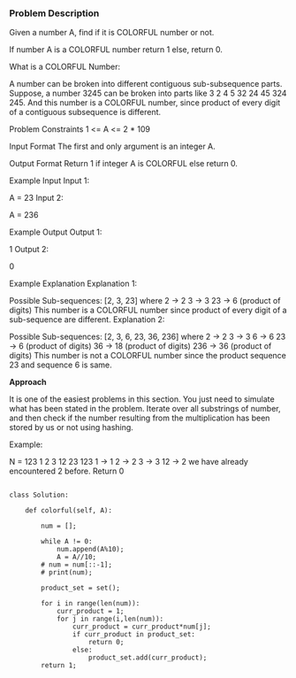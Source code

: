 ### Problem Description

Given a number A, find if it is COLORFUL number or not.

If number A is a COLORFUL number return 1 else, return 0.

What is a COLORFUL Number:

A number can be broken into different contiguous sub-subsequence parts. 
Suppose, a number 3245 can be broken into parts like 3 2 4 5 32 24 45 324 245. 
And this number is a COLORFUL number, since product of every digit of a contiguous subsequence is different.


Problem Constraints
1 <= A <= 2 * 109



Input Format
The first and only argument is an integer A.



Output Format
Return 1 if integer A is COLORFUL else return 0.



Example Input
Input 1:

 A = 23
Input 2:

 A = 236


Example Output
Output 1:

 1
Output 2:

 0


Example Explanation
Explanation 1:

 Possible Sub-sequences: [2, 3, 23] where
 2 -> 2 
 3 -> 3
 23 -> 6  (product of digits)
 This number is a COLORFUL number since product of every digit of a sub-sequence are different. 
Explanation 2:

 Possible Sub-sequences: [2, 3, 6, 23, 36, 236] where
 2 -> 2 
 3 -> 3
 6 -> 6
 23 -> 6  (product of digits)
 36 -> 18  (product of digits)
 236 -> 36  (product of digits)
 This number is not a COLORFUL number since the product sequence 23  and sequence 6 is same. 
 
 **Approach**
 
 It is one of the easiest problems in this section.
You just need to simulate what has been stated in the problem.
Iterate over all substrings of number, and then check if the number resulting from the multiplication has been stored by us or not using hashing.

Example:

N = 123
1 2 3 12 23 123
1 -> 1
2 -> 2
3 -> 3
12 -> 2  we have already encountered 2 before. Return 0


```

class Solution:

    def colorful(self, A):
        
        num = [];
        
        while A != 0:
            num.append(A%10);
            A = A//10;
        # num = num[::-1];
        # print(num);
        
        product_set = set();
        
        for i in range(len(num)):
            curr_product = 1;
            for j in range(i,len(num)):
                curr_product = curr_product*num[j];
                if curr_product in product_set:
                    return 0;
                else:
                    product_set.add(curr_product);
        return 1;

```

